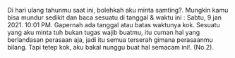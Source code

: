 Di hari ulang tahunmu saat ini, bolehkah aku minta samting?. Mungkin kamu bisa mundur sedikit dan baca sesuatu di tanggal & waktu ini : Sabtu, 9 jan 2021. 10:01 PM. Gapernah ada tanggal atau batas waktunya kok. Sesuatu yang aku minta tuh bukan tugas wajib buatmu, itu cuman hal yang berlandasan perasaan aja, jadi itu semua terserah gimana perasaanmu bilang. Tapi tetep kok, aku bakal nunggu buat hal semacam ini!. (No.2).